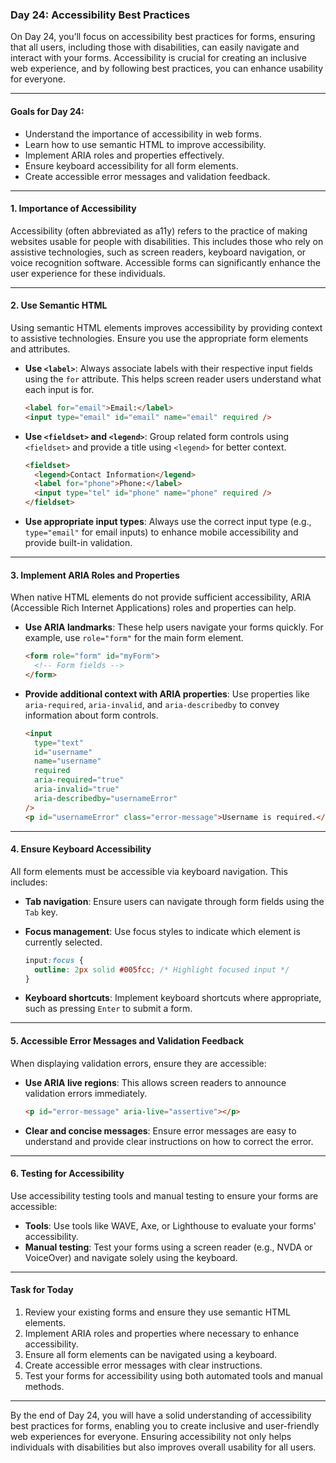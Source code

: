 ### Day 24: Accessibility Best Practices

On Day 24, you’ll focus on accessibility best practices for forms, ensuring that all users, including those with disabilities, can easily navigate and interact with your forms. Accessibility is crucial for creating an inclusive web experience, and by following best practices, you can enhance usability for everyone.

---

#### Goals for Day 24:

- Understand the importance of accessibility in web forms.
- Learn how to use semantic HTML to improve accessibility.
- Implement ARIA roles and properties effectively.
- Ensure keyboard accessibility for all form elements.
- Create accessible error messages and validation feedback.

---

#### 1. Importance of Accessibility

Accessibility (often abbreviated as a11y) refers to the practice of making websites usable for people with disabilities. This includes those who rely on assistive technologies, such as screen readers, keyboard navigation, or voice recognition software. Accessible forms can significantly enhance the user experience for these individuals.

---

#### 2. Use Semantic HTML

Using semantic HTML elements improves accessibility by providing context to assistive technologies. Ensure you use the appropriate form elements and attributes.

- **Use `<label>`**: Always associate labels with their respective input fields using the `for` attribute. This helps screen reader users understand what each input is for.

  ```html
  <label for="email">Email:</label>
  <input type="email" id="email" name="email" required />
  ```

- **Use `<fieldset>` and `<legend>`**: Group related form controls using `<fieldset>` and provide a title using `<legend>` for better context.

  ```html
  <fieldset>
    <legend>Contact Information</legend>
    <label for="phone">Phone:</label>
    <input type="tel" id="phone" name="phone" required />
  </fieldset>
  ```

- **Use appropriate input types**: Always use the correct input type (e.g., `type="email"` for email inputs) to enhance mobile accessibility and provide built-in validation.

---

#### 3. Implement ARIA Roles and Properties

When native HTML elements do not provide sufficient accessibility, ARIA (Accessible Rich Internet Applications) roles and properties can help.

- **Use ARIA landmarks**: These help users navigate your forms quickly. For example, use `role="form"` for the main form element.

  ```html
  <form role="form" id="myForm">
    <!-- Form fields -->
  </form>
  ```

- **Provide additional context with ARIA properties**: Use properties like `aria-required`, `aria-invalid`, and `aria-describedby` to convey information about form controls.

  ```html
  <input
    type="text"
    id="username"
    name="username"
    required
    aria-required="true"
    aria-invalid="true"
    aria-describedby="usernameError"
  />
  <p id="usernameError" class="error-message">Username is required.</p>
  ```

---

#### 4. Ensure Keyboard Accessibility

All form elements must be accessible via keyboard navigation. This includes:

- **Tab navigation**: Ensure users can navigate through form fields using the `Tab` key.
- **Focus management**: Use focus styles to indicate which element is currently selected.

  ```css
  input:focus {
    outline: 2px solid #005fcc; /* Highlight focused input */
  }
  ```

- **Keyboard shortcuts**: Implement keyboard shortcuts where appropriate, such as pressing `Enter` to submit a form.

---

#### 5. Accessible Error Messages and Validation Feedback

When displaying validation errors, ensure they are accessible:

- **Use ARIA live regions**: This allows screen readers to announce validation errors immediately.

  ```html
  <p id="error-message" aria-live="assertive"></p>
  ```

- **Clear and concise messages**: Ensure error messages are easy to understand and provide clear instructions on how to correct the error.

---

#### 6. Testing for Accessibility

Use accessibility testing tools and manual testing to ensure your forms are accessible:

- **Tools**: Use tools like WAVE, Axe, or Lighthouse to evaluate your forms' accessibility.
- **Manual testing**: Test your forms using a screen reader (e.g., NVDA or VoiceOver) and navigate solely using the keyboard.

---

#### Task for Today

1. Review your existing forms and ensure they use semantic HTML elements.
2. Implement ARIA roles and properties where necessary to enhance accessibility.
3. Ensure all form elements can be navigated using a keyboard.
4. Create accessible error messages with clear instructions.
5. Test your forms for accessibility using both automated tools and manual methods.

---

By the end of Day 24, you will have a solid understanding of accessibility best practices for forms, enabling you to create inclusive and user-friendly web experiences for everyone. Ensuring accessibility not only helps individuals with disabilities but also improves overall usability for all users.
